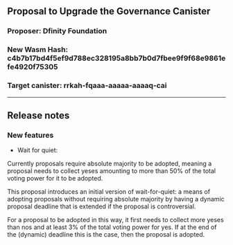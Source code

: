 ## Proposal to Upgrade the Governance Canister

### Proposer: Dfinity Foundation
### New Wasm Hash: c4b7b17bd4f5ef9d788ec328195a8bb7b0d7fbee9f9f68e9861efe4920f75305
### Target canister: rrkah-fqaaa-aaaaa-aaaaq-cai

---
## Release notes

### New features

* Wait for quiet:

Currently proposals require absolute majority to be adopted, meaning a proposal needs to
collect yeses amounting to more than 50% of the total voting power for it to be adopted.

This proposal introduces an initial version of wait-for-quiet: a means of adopting proposals without
requiring absolute majority by having a dynamic proposal deadline that is extended if the proposal is controversial.

For a proposal to be adopted in this way, it first needs to collect more yeses than nos and at least
3% of the total voting power for yes. If at the end of the (dynamic) deadline this is the case, then the proposal is adopted.
